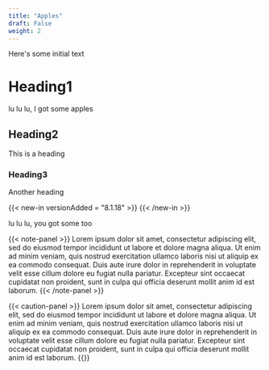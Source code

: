```yaml
---
title: "Apples"
draft: False
weight: 2
---
```

Here's some initial text




# Heading1
lu lu lu, I got some apples


## Heading2
This is a heading

### Heading3
Another heading


{{< new-in versionAdded = "8.1.18" >}}
{{< /new-in >}}

lu lu lu, you got some too

{{< note-panel >}}
Lorem ipsum dolor sit amet, consectetur adipiscing elit, sed do eiusmod tempor incididunt ut labore et dolore magna aliqua. Ut enim ad minim veniam, quis nostrud exercitation ullamco laboris nisi ut aliquip ex ea commodo consequat. Duis aute irure dolor in reprehenderit in voluptate velit esse cillum dolore eu fugiat nulla pariatur. Excepteur sint occaecat cupidatat non proident, sunt in culpa qui officia deserunt mollit anim id est laborum.
{{< /note-panel >}}


{{< caution-panel >}}
Lorem ipsum dolor sit amet, consectetur adipiscing elit, sed do eiusmod tempor incididunt ut labore et dolore magna aliqua. Ut enim ad minim veniam, quis nostrud exercitation ullamco laboris nisi ut aliquip ex ea commodo consequat. Duis aute irure dolor in reprehenderit in voluptate velit esse cillum dolore eu fugiat nulla pariatur. Excepteur sint occaecat cupidatat non proident, sunt in culpa qui officia deserunt mollit anim id est laborum.
{{</caution-panel>}}